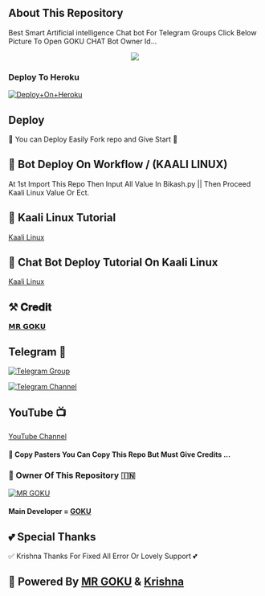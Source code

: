 ## About This Repository 
Best Smart Artificial intelligence Chat bot For Telegram Groups 
Click Below Picture To Open GOKU CHAT Bot Owner Id...


<p align="center"><a href="https://t.me/Zindagi_hai_tere_nal"><img src="https://telegra.ph/file/75324963666800be62f5f.jpg"></a></p>



### Deploy To Heroku

[![Deploy+On+Heroku](https://www.herokucdn.com/deploy/button.svg)](https://dashboard.heroku.com/new?template=https://github.com/VIPBOLTE/Goku-ka-chatbot.git)


## Deploy
🌷 You can Deploy Easily Fork repo and Give Start 🌷

## 🥀 Bot Deploy On Workflow / (KAALI LINUX)
 At 1st Import This Repo Then Input All Value In Bikash.py || Then Proceed Kaali Linux Value Or Ect.

## 🥀 Kaali Linux Tutorial

[Kaali Linux](https://youtu.be/_nZT5lhcL8U)

## 🥀 Chat Bot Deploy Tutorial On Kaali Linux 

[Kaali Linux](https://youtu.be/fFRxAG1mCVU)

## ⚒️ 𝐂𝐫𝐞𝐝𝐢𝐭
[𝗠𝗥 𝗚𝗢𝗞𝗨](https://t.me/Zindagi_hai_tere_nal)

## Telegram 🏪

[![Telegram Group](https://img.shields.io/badge/Telegram-Group-brightgreen)](https://t.me/goku_groupz)

[![Telegram Channel](https://img.shields.io/badge/Telegram-Channel-brightgreen)](https://t.me/channelz_k)

## YouTube 📺

[YouTube Channel](https://youtube.com/channel/UCUkj6FFzdsOO5acUXVOEECg)


#### 🥺 Copy Pasters You Can Copy This Repo But Must Give Credits ...

### 🌷 Owner Of This Repository 🇮🇳
[![MR GOKU](https://te.legra.ph/file/840fed0100164af249bb8.jpg)](https://t.me/Zindagi_hai_tere_nal)


#### Main Developer = [GOKU](https://t.me/Zindagi_hai_tere_nal)

## 💕 Special Thanks

✅ Krishna Thanks For Fixed All Error Or Lovely Support 💕


## 🥀 Powered By [MR GOKU](https://t.me/Zindagi_hai_tere_nal) & [Krishna](https://t.me/Majha_Radhe)
